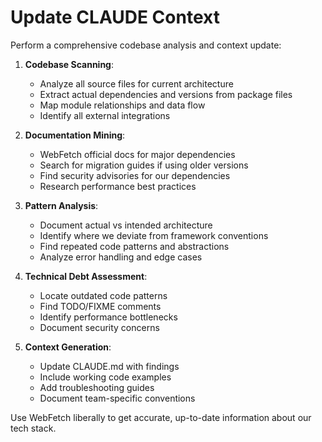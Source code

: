 # Update CLAUDE Context

Perform a comprehensive codebase analysis and context update:

1. **Codebase Scanning**:
   - Analyze all source files for current architecture
   - Extract actual dependencies and versions from package files
   - Map module relationships and data flow
   - Identify all external integrations

2. **Documentation Mining**:
   - WebFetch official docs for major dependencies
   - Search for migration guides if using older versions
   - Find security advisories for our dependencies
   - Research performance best practices

3. **Pattern Analysis**:
   - Document actual vs intended architecture
   - Identify where we deviate from framework conventions
   - Find repeated code patterns and abstractions
   - Analyze error handling and edge cases

4. **Technical Debt Assessment**:
   - Locate outdated code patterns
   - Find TODO/FIXME comments
   - Identify performance bottlenecks
   - Document security concerns

5. **Context Generation**:
   - Update CLAUDE.md with findings
   - Include working code examples
   - Add troubleshooting guides
   - Document team-specific conventions

Use WebFetch liberally to get accurate, up-to-date information about our tech stack.